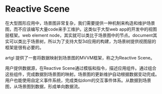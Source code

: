 # Reactive Scene
在大型图形应用中，场景图非常复杂，我们需要提供一种机制来构造和维护场景图，而不应该编写大量code来手工维护。这类似于大型web app的开发中的视图层框架。web element node，其实就可以类比于场景图中的节点。document其实可以类比于场景树，所以为了支持大型3d应用的构建，为场景树提供视图层的框架是很有必要的。

artgl 提供了一套将数据映射到场景图的MVVM框架，称之为Reactive Scene。

用户提供数据源，在Reactive Scene通过模版和指令，描述应用组件。通过组合这些组件，完成数据到场景图的映射。场景图的更新维护自动根据数据变动完成。用户也能使用自定义事件系统，完成类似dom的交互事件体系。从数据到场景图，从场景图到数据，形成单向数据流。
